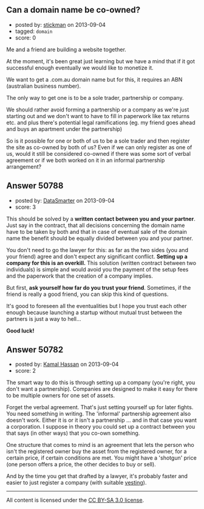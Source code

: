 ## Can a domain name be co-owned?

- posted by: [stickman](https://stackexchange.com/users/-1/10034-stickman) on 2013-09-04
- tagged: `domain`
- score: 0

Me and a friend are building a website together.

At the moment, it's been great just learning but we have a mind that if it got successful enough eventually we would like to monetize it.

We want to get a .com.au domain name but for this, it requires an ABN (australian business number).

The only way to get one is to be a sole trader, partnership or company.

We should rather avoid forming a partnership or a company as we're just starting out and we don't want to have to fill in paperwork like tax returns etc. and plus there's potential legal ramifications (eg. my friend goes ahead and buys an apartment under the partnership)

So is it possible for one or both of us to be a sole trader and then register the site as co-owned by both of us? Even if we can only register as one of us, would it still be considered co-owned if there was some sort of verbal agreement or if we both worked on it in an informal partnership arrangement?


## Answer 50788

- posted by: [DataSmarter](https://stackexchange.com/users/-1/27274-datasmarter) on 2013-09-04
- score: 3

This should be solved by a **written contact between you and your partner**. Just say in the contract, that all decisions concerning the domain name have to be taken by both and that in case of eventual sale of the domain name the benefit should be equally divided between you and your partner.

You don't need to go the lawyer for this: as far as the two sides (you and your friend) agree and don't expect any significant conflict. **Setting up a company for this is an overkill.** This solution (written contract between two individuals) is simple and would avoid you the payment of the setup fees and the paperwork that the creation of a company implies.

But first, **ask yourself how far do you trust your friend**. Sometimes, if the friend is really a good friend, you can skip this kind of questions.

It's good to foreseen all the eventualities but I hope you trust each other enough because launching a startup without mutual trust between the partners is just a way to hell...

**Good luck!**


## Answer 50782

- posted by: [Kamal Hassan](https://stackexchange.com/users/-1/27332-kamal-hassan) on 2013-09-04
- score: 2

<p>The smart way to do this is through setting up a company (you're right, you don't want a partnership). Companies are designed to make it easy for there to be multiple owners for one set of assets.</p>

<p>Forget the verbal agreement. That's just setting yourself up for later fights. You need something in writing. The 'informal' partnership agreement also doesn't work. Either it is or it isn't a partnership ... and in that case you want a corporation. I suppose in theory you could set up a contract between you that says (in other ways) that you co-own something. </p>

<p>One structure that comes to mind is an agreement that lets the person who isn't the registered owner buy the asset from the registered owner, for a certain price, if certain conditions are met. You might have a 'shotgun' price (one person offers a price, the other decides to buy or sell).</p>

<p>And by the time you get that drafted by a lawyer, it's probably faster and easier to just register a company (with suitable <a href="http://blog.venturelynx.com/2013/08/21/vesting-101/" rel="nofollow">vesting</a>).</p>




---

All content is licensed under the [CC BY-SA 3.0 license](https://creativecommons.org/licenses/by-sa/3.0/).
